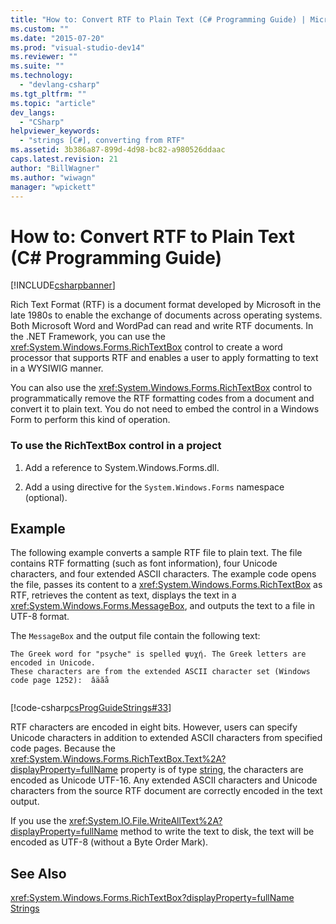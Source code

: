 ```yaml
---
title: "How to: Convert RTF to Plain Text (C# Programming Guide) | Microsoft Docs"
ms.custom: ""
ms.date: "2015-07-20"
ms.prod: "visual-studio-dev14"
ms.reviewer: ""
ms.suite: ""
ms.technology: 
  - "devlang-csharp"
ms.tgt_pltfrm: ""
ms.topic: "article"
dev_langs: 
  - "CSharp"
helpviewer_keywords: 
  - "strings [C#], converting from RTF"
ms.assetid: 3b386a87-899d-4d98-bc82-a980526ddaac
caps.latest.revision: 21
author: "BillWagner"
ms.author: "wiwagn"
manager: "wpickett"
---
```

# How to: Convert RTF to Plain Text (C# Programming Guide)
[!INCLUDE[csharpbanner](../../../includes/csharpbanner.md)]

Rich Text Format (RTF) is a document format developed by Microsoft in the late 1980s to enable the exchange of documents across operating systems. Both Microsoft Word and WordPad can read and write RTF documents. In the .NET Framework, you can use the <xref:System.Windows.Forms.RichTextBox> control to create a word processor that supports RTF and enables a user to apply formatting to text in a WYSIWIG manner.  
  
 You can also use the <xref:System.Windows.Forms.RichTextBox> control to programmatically remove the RTF formatting codes from a document and convert it to plain text. You do not need to embed the control in a Windows Form to perform this kind of operation.  
  
### To use the RichTextBox control in a project  
  
1.  Add a reference to System.Windows.Forms.dll.  
  
2.  Add a using directive for the `System.Windows.Forms` namespace (optional).  
  
## Example  
 The following example converts a sample RTF file to plain text. The file contains RTF formatting (such as font information), four Unicode characters, and four extended ASCII characters. The example code opens the file, passes its content to a <xref:System.Windows.Forms.RichTextBox> as RTF, retrieves the content as text, displays the text in a <xref:System.Windows.Forms.MessageBox>, and outputs the text to a file in UTF-8 format.  
  
 The `MessageBox` and the output file contain the following text:  
  
```  
The Greek word for "psyche" is spelled ψυχή. The Greek letters are encoded in Unicode.  
These characters are from the extended ASCII character set (Windows code page 1252):  âäӑå  
  
```  
  
 [!code-csharp[csProgGuideStrings#33](../../../snippets/csharp/VS_Snippets_VBCSharp/csProgGuideStrings/CS/Strings.cs#33)]  
  
 RTF characters are encoded in eight bits. However, users can specify Unicode characters in addition to extended ASCII characters from specified code pages. Because the <xref:System.Windows.Forms.RichTextBox.Text%2A?displayProperty=fullName> property is of type [string](../../../csharp/language-reference/keywords/string.md), the characters are encoded as Unicode UTF-16. Any extended ASCII characters and Unicode characters from the source RTF document are correctly encoded in the text output.  
  
 If you use the <xref:System.IO.File.WriteAllText%2A?displayProperty=fullName> method to write the text to disk, the text will be encoded as UTF-8 (without a Byte Order Mark).  
  
## See Also  
 <xref:System.Windows.Forms.RichTextBox?displayProperty=fullName>   
 [Strings](../../../csharp/programming-guide/strings/index.md)